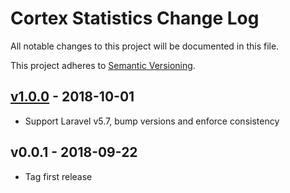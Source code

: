# Cortex Statistics Change Log

All notable changes to this project will be documented in this file.

This project adheres to [Semantic Versioning](CONTRIBUTING.md).


## [v1.0.0] - 2018-10-01
- Support Laravel v5.7, bump versions and enforce consistency

## v0.0.1 - 2018-09-22
- Tag first release

[v1.0.0]: https://github.com/rinvex/cortex-statistics/compare/v0.0.1...v1.0.0
